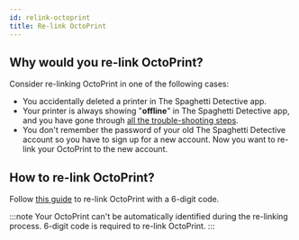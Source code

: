 ```yaml
---
id: relink-octoprint
title: Re-link OctoPrint
---
```


## Why would you re-link OctoPrint?

Consider re-linking OctoPrint in one of the following cases:

* You accidentally deleted a printer in The Spaghetti Detective app.
* Your printer is always showing "**offline**" in The Spaghetti Detective app, and you have gone through [all the trouble-shooting steps](/docs/user-guides/troubleshoot-server-connection-issues).
* You don't remember the password of your old The Spaghetti Detective account so you have to sign up for a new account. Now you want to re-link your OctoPrint to the new account.

## How to re-link OctoPrint?

Follow [this guide](/docs/user-guides/octoprint-plugin-setup-manual-link/) to re-link OctoPrint with a 6-digit code.

:::note
Your OctoPrint can't be automatically identified during the re-linking process. 6-digit code is required to re-link OctoPrint.
:::